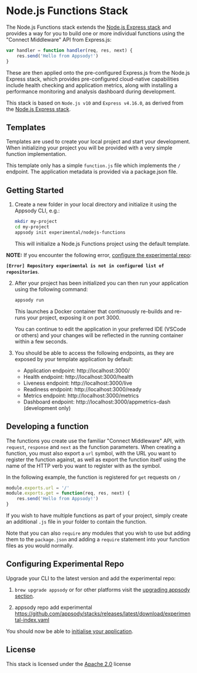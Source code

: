 # Node.js Functions Stack

The Node.js Functions stack extends the [Node.js Express stack](../../incubator/nodejs-express/README.md) and provides a way for you to build one or more individual functions using the "Connect Middleware" API from Express.js:

```js
var handler = function handler(req, res, next) {
    res.send('Hello from Appsody!')
}
```

These are then applied onto the pre-configured Express.js from the Node.js Express stack, which provides pre-configured cloud-native capabilities include health checking and application metrics, along with installing a performance monitoring and analysis dashboard during development.

This stack is based on `Node.js v10` and `Express v4.16.0`, as derived from the  [Node.js Express stack](../../incubator/nodejs-express/README.md).

## Templates

Templates are used to create your local project and start your development. When initializing your project you will be provided with a very simple function implementation.

This template only has a simple `function.js` file which implements the `/` endpoint. The application metadata is provided via a package.json file.

## Getting Started

1. Create a new folder in your local directory and initialize it using the Appsody CLI, e.g.:

    ```bash
    mkdir my-project
    cd my-project
    appsody init experimental/nodejs-functions
    ```

    This will initialize a Node.js Functions project using the default template.

**NOTE:** If you encounter the following error, [configure the experimental repo](#Configuring-Experimental-Repo):

**`[Error] Repository experimental is not in configured list of repositories`**.

2. After your project has been initialized you can then run your application using the following command:

    ```bash
    appsody run
    ```

    This launches a Docker container that continuously re-builds and re-runs your project, exposing it on port 3000.

    You can continue to edit the application in your preferred IDE (VSCode or others) and your changes will be reflected in the running container within a few seconds.

3. You should be able to access the following endpoints, as they are exposed by your template application by default:

    - Application endpoint: http://localhost:3000/
    - Health endpoint: http://localhost:3000/health
    - Liveness endpoint: http://localhost:3000/live
    - Readiness endpoint: http://localhost:3000/ready
    - Metrics endpoint: http://localhost:3000/metrics
    - Dashboard endpoint: http://localhost:3000/appmetrics-dash (development only)

## Developing a function

The functions you create use the familiar "Connect Middleware" API, with `request`, `response` and `next` as the function parameters. When creating a function, you must also export a `url` symbol, with the URL you want to register the function against, as well as export the function itself using the name of the HTTP verb you want to register with as the symbol.

In the following example, the function is registered for `get` requests on `/`

```js
module.exports.url = '/'
module.exports.get = function(req, res, next) {
    res.send('Hello from Appsody!')
}
```

If you wish to have multiple functions as part of your project, simply create an additional `.js` file in your folder to contain the function.

Note that you can also `require` any modules that you wish to use but adding them to the `package.json` and adding a `require` statement into your function files as you would normally.

## Configuring Experimental Repo

Upgrade your CLI to the latest version and add the experimental repo:

1. `brew upgrade appsody` or for other platforms visit the [upgrading appsody section](https://appsody.dev/docs/getting-started/installation).

2. appsody repo add experimental https://github.com/appsody/stacks/releases/latest/download/experimental-index.yaml

You should now be able to [initialise your application](#Getting-Started).

## License

This stack is licensed under the [Apache 2.0](./image/LICENSE) license
